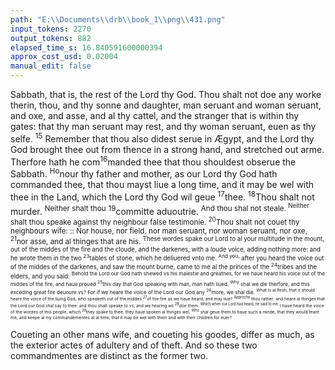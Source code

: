 ```yaml
---
path: "E:\\Documents\\drb\\book_1\\png\\431.png"
input_tokens: 2270
output_tokens: 882
elapsed_time_s: 16.840591600000394
approx_cost_usd: 0.02004
manual_edit: false
---
```

Sabbath, that is, the rest of the Lord thy God. Thou shalt not doe any worke therin, thou, and thy sonne and daughter, man seruant and woman seruant, and oxe, and asse, and al thy cattel, and the stranger that is within thy gates: that thy man seruant may rest, and thy woman seruant, euen as thy selfe. <sup>15</sup> Remember that thou also didest serue in Ægypt, and the Lord thy God brought thee out from thence in a strong hand, and stretched out arme. Therfore hath he com<sup>16</sup>manded thee that thou shouldest obserue the Sabbath. <sup>Ho</sup>nour thy father and mother, as our Lord thy God hath commanded thee, that thou mayst liue a long time, and it may be wel with thee in the Land, which the Lord thy God wil geue <sup>17</sup>thee. <sup>18</sup>Thou shalt not murder. <sup>Neither shalt thou</sup> <sup>19</sup>committe aduoutrie. <sup>And thou shal not steale. <sup>Neither</sup> shalt thou speake against thy neighbour false testimonie. <sup>20</sup>Thou shalt not couet thy neighbours wife: :: Nor house, nor field, nor man seruant, nor woman seruant, nor oxe, <sup>21</sup>nor asse, and al thinges that are his. <sup>These wordes spake our Lord to al your multitude in the mount, out of the middes of the fire and the cloude, and the darkenes, with a loude voice, adding nothing more: and he wrote them in the two <sup>23</sup>tables of stone, which he deliuered vnto me. <sup>And you,</sup> after you heard the voice out of the middes of the darkenes, and saw the mount burne, came to me al the princes of the <sup>24</sup>tribes and the elders, and you said: <sup>Behold the Lord our God hath shewed vs his maiestie and greatnes, for we haue heard his voice out of the middes of the fire, and haue proued <sup>25</sup>this day that God speaking with man, man hath liued. <sup>Why</sup> shal we die therfore, and this exceding great fire deuoure vs? For if we heare the voice of the Lord our God any <sup>26</sup>more, we shal die. <sup>What is al flesh, that it should heare the voice of the liuing God, who speaketh out of the middes <sup>27</sup>of the fire as we haue heard, and may liue? <sup>Approche</sup> thou rather: and heare al thinges that the Lord our God shal say to thee: and thou shalt speake to vs, and we hearing wil <sup>28</sup>doe them. <sup>Which when our Lord had heard, he said to me:</sup> I haue heard the voice of the wordes of this people, which <sup>29</sup>they spake to thee: they haue spoken al thinges wel. <sup>Who</sup> shal geue them to haue such a minde, that they would feare me, and keepe al my commandementes at al time, that it may be wel with them and with their children for euer?

<aside>Coueting an other mans wife, and coueting his goodes, differ as much, as the exterior actes of adultery and of theft. And so these two commandmentes are distinct as the former two.</aside>

[^1]: Goe